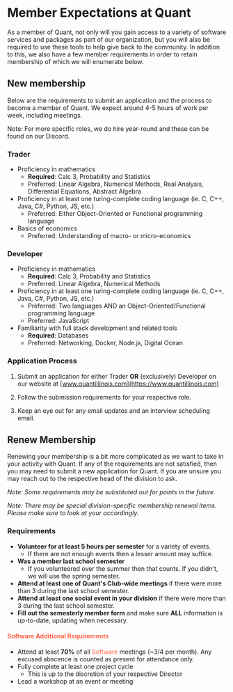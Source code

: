 # Member Expectations at Quant

As a member of Quant, not only will you gain access to a variety of software services and packages as part of our organization, but you will also be required to use these tools to help give back to the community. In addition to this, we also have a few member requirements in order to retain membership of which we will enumerate below.

## **New membership**

Below are the requirements to submit an application and the process to become a member of Quant. We expect around 4-5 hours of work per week, including meetings.

Note: For more specific roles, we do hire year-round and these can be found on our Discord.

### Trader

- Proficiency in mathematics
  - **Required**: Calc 3, Probability and Statistics
  - Preferred: Linear Algebra, Numerical Methods, Real Analysis, Differential Equations, Abstract Algebra
- Proficiency in at least one turing-complete coding language (ie. C, C++, Java, C#, Python, JS, etc.)
  - Preferred: Either Object-Oriented or Functional programming language
- Basics of economics
  - Preferred: Understanding of macro- or micro-economics

### Developer

- Proficiency in mathematics
  - **Required**: Calc 3, Probability and Statistics
  - Preferred: Linear Algebra, Numerical Methods
- Proficiency in at least one turing-complete coding language (ie. C, C++, Java, C#, Python, JS, etc.)
  - Preferred: Two languages AND an Object-Oriented/Functional programming language
  - Preferred: JavaScript
- Familiarity with full stack development and related tools
  - **Required**: Databases
  - Preferred: Networking, Docker, Node.js, Digital Ocean

### Application Process

1. Submit an application for either Trader **OR** (exclusively) Developer  on our website at [www.quantillinois.com](https://www.quantillinois.com)

2. Follow the submission requirements for your respective role.

3. Keep an eye out for any email updates and an interview scheduling email.

## **Renew Membership**

Renewing your membership is a bit more complicated as we want to take in your activity with Quant. If any of the requirements are not satisfied, then you may need to submit a new application for Quant. If you are unsure you may reach out to the respective head of the division to ask.

*Note: Some requirements may be substituted out for points in the future.*

*Note: There may be special division-specific membership renewal items. Please make sure to look at your accordingly.*

### Requirements

- **Volunteer for at least 5 hours per semester** for a variety of events.
  - If there are not enough events then a lesser amount may suffice.
- **Was a member last school semester**
  - If you volunteered over the summer then that counts. If you didn't, we will use the spring semester.
- **Attend at least one of Quant's Club-wide meetings** if there were more than 3 during the last school semester.
- **Attend at least one social event in your division** if there were more than 3 during the last school semester.
- **Fill out the semesterly member form** and make sure **ALL** information is up-to-date, updating when necessary.

#### <span style="color:tomato">Software Additional Requirements</span>

- Attend at least **70%** of all <span style="color:tomato">Software</span> meetings (~3/4 per month). Any excused abscence is counted as present for attendance only.
- Fully complete at least one project cycle
  - This is up to the discretion of your respective Director
- Lead a workshop at an event or meeting

